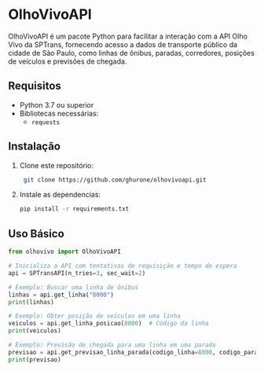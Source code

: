# OlhoVivoAPI

OlhoVivoAPI é um pacote Python para facilitar a interação com a API Olho Vivo da SPTrans, fornecendo acesso a dados de transporte público da cidade de São Paulo, como linhas de ônibus, paradas, corredores, posições de veículos e previsões de chegada.

## Requisitos

- Python 3.7 ou superior
- Bibliotecas necessárias:
  - `requests`

## Instalação

1. Clone este repositório:
   ```bash
    git clone https://github.com/ghurone/olhovivoapi.git
    ```
2. Instale as dependencias:
    ```bash
    pip install -r requirements.txt
    ```

## Uso Básico

```python
from olhovivo import OlhoVivoAPI

# Inicializa a API com tentativas de requisição e tempo de espera
api = SPTransAPI(n_tries=3, sec_wait=2)

# Exemplo: Buscar uma linha de ônibus
linhas = api.get_linha("8000")
print(linhas)

# Exemplo: Obter posição de veículos em uma linha
veiculos = api.get_linha_posicao(8000)  # Código da linha
print(veiculos)

# Exemplo: Previsão de chegada para uma linha em uma parada
previsao = api.get_previsao_linha_parada(codigo_linha=8000, codigo_parada=67890)
print(previsao)
```